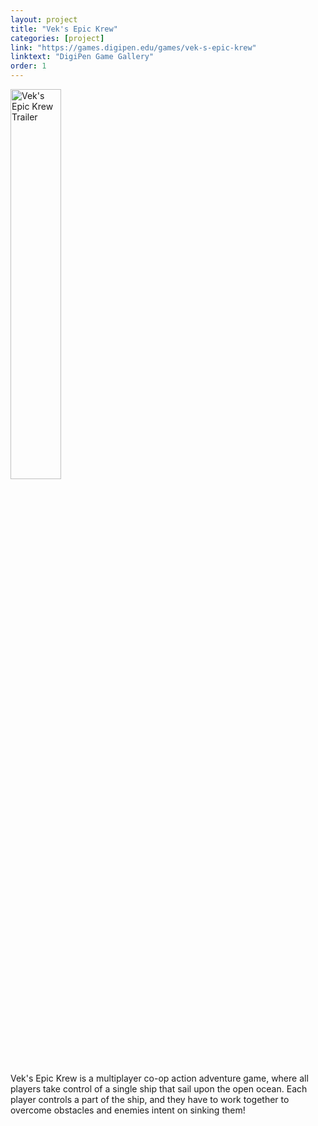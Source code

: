 ```yaml
---
layout: project
title: "Vek's Epic Krew"
categories: [project]
link: "https://games.digipen.edu/games/vek-s-epic-krew"
linktext: "DigiPen Game Gallery"
order: 1
---
```


<a href="https://www.youtube.com/watch?v=0cmthVNCA4c">
<img src="http://img.youtube.com/vi/0cmthVNCA4c/maxresdefault.jpg" alt="Vek's Epic Krew Trailer" width="40%">
</a>

Vek's Epic Krew is a multiplayer co-op action adventure game, where all players take control of a single ship that sail upon the open ocean. Each player controls a part of the ship, and they have to work together to overcome obstacles and enemies intent on sinking them!
